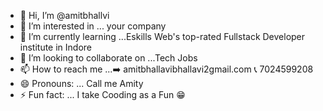 - 👋 Hi, I’m @amitbhallvi
- 👀 I’m interested in ... your company
- 🌱 I’m currently learning ...Eskills Web's top-rated Fullstack Developer institute in Indore
- 💞️ I’m looking to collaborate on ...Tech Jobs
- 📫 How to reach me ...➡️ amitbhallavibhallavi2gmail.com 📞 7024599208
- 😄 Pronouns: ... Call me Amity
- ⚡ Fun fact: ... I take Cooding as a Fun 😁

<!---
amitbhallvi/amitbhallvi is a ✨ special ✨ repository because its `README.md` (this file) appears on your GitHub profile.
You can click the Preview link to take a look at your changes.
--->
